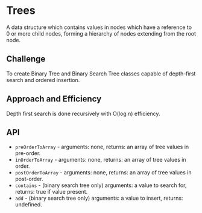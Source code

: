 # Trees

A data structure which contains values in nodes which have a reference to 0 or more child nodes, forming a hierarchy of nodes extending from the root node.

## Challenge

To create Binary Tree and Binary Search Tree classes capable of depth-first search and ordered insertion.

## Approach and Efficiency

Depth first search is done recursively with O(log n) efficiency.

## API

* `preOrderToArray` - arguments: none, returns: an array of tree values in pre-order.
* `inOrderToArray` - arguments: none, returns: an array of tree values in order.
* `postOrderToArray` - arguments: none, returns: an array of tree values in post-order.
* `contains` - (binary search tree only) arguments: a value to search for, returns: true if value present.
* `add` - (binary search tree only) arguments: a value to insert, returns: undefined.
